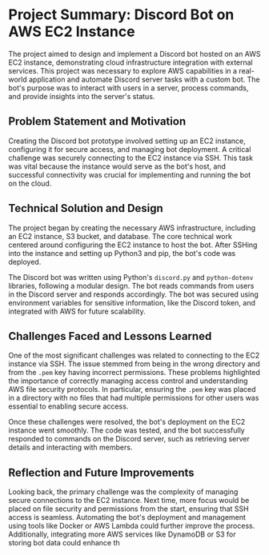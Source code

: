 # Project Summary: Discord Bot on AWS EC2 Instance

The project aimed to design and implement a Discord bot hosted on an AWS EC2 instance, demonstrating cloud infrastructure integration with external services. This project was necessary to explore AWS capabilities in a real-world application and automate Discord server tasks with a custom bot. The bot's purpose was to interact with users in a server, process commands, and provide insights into the server's status.

## Problem Statement and Motivation

Creating the Discord bot prototype involved setting up an EC2 instance, configuring it for secure access, and managing bot deployment. A critical challenge was securely connecting to the EC2 instance via SSH. This task was vital because the instance would serve as the bot's host, and successful connectivity was crucial for implementing and running the bot on the cloud.

## Technical Solution and Design

The project began by creating the necessary AWS infrastructure, including an EC2 instance, S3 bucket, and database. The core technical work centered around configuring the EC2 instance to host the bot. After SSHing into the instance and setting up Python3 and pip, the bot's code was deployed.

The Discord bot was written using Python's `discord.py` and `python-dotenv` libraries, following a modular design. The bot reads commands from users in the Discord server and responds accordingly. The bot was secured using environment variables for sensitive information, like the Discord token, and integrated with AWS for future scalability.

## Challenges Faced and Lessons Learned

One of the most significant challenges was related to connecting to the EC2 instance via SSH. The issue stemmed from being in the wrong directory and from the `.pem` key having incorrect permissions. These problems highlighted the importance of correctly managing access control and understanding AWS file security protocols. In particular, ensuring the `.pem` key was placed in a directory with no files that had multiple permissions for other users was essential to enabling secure access.

Once these challenges were resolved, the bot's deployment on the EC2 instance went smoothly. The code was tested, and the bot successfully responded to commands on the Discord server, such as retrieving server details and interacting with members.

## Reflection and Future Improvements

Looking back, the primary challenge was the complexity of managing secure connections to the EC2 instance. Next time, more focus would be placed on file security and permissions from the start, ensuring that SSH access is seamless. Automating the bot's deployment and management using tools like Docker or AWS Lambda could further improve the process. Additionally, integrating more AWS services like DynamoDB or S3 for storing bot data could enhance th
